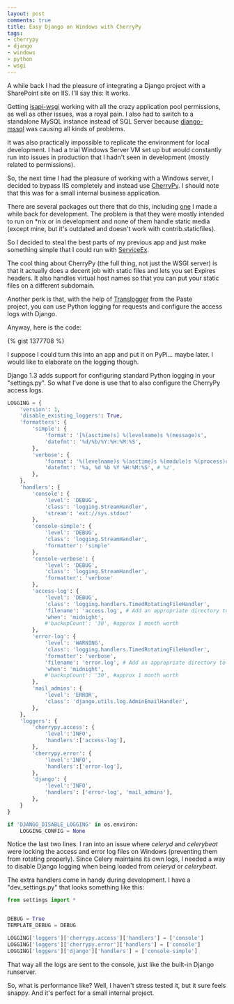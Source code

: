 ```yaml
---
layout: post
comments: true
title: Easy Django on Windows with CherryPy
tags:
- cherrypy
- django
- windows
- python
- wsgi
---
```

A while back I had the pleasure of integrating a Django project with a
SharePoint site on IIS. I'll say this: It works.

Getting [isapi-wsgi](http://code.google.com/p/isapi-wsgi/) working with all
the crazy application pool permissions, as well as other issues, was a royal
pain. I also had to switch to a standalone MySQL instance instead of SQL
Server because [django-mssql](http://code.google.com/p/django-mssql/) was
causing all kinds of problems.

It was also practically impossible to replicate the environment for local
development. I had a trial Windows Server VM set up but would constantly run
into issues in production that I hadn't seen in development (mostly related to
permissions).

So, the next time I had the pleasure of working with a Windows server, I
decided to bypass IIS completely and instead use
[CherryPy](http://cherrypy.org/). I should note that this was for a small
internal business application.

There are several packages out there that do this, including
[one](http://pypi.python.org/pypi/django-cherrydev/) I made a while back for
development. The problem is that they were mostly intended to run on *nix or
in development and none of them handle static media (except mine, but it's
outdated and doesn't work with contrib.staticfiles).

So I decided to steal the best parts of my previous app and just make
something simple that I could run with [ServiceEx](http://serviceex.com/).

The cool thing about CherryPy (the full thing, not just the WSGI server) is
that it actually does a decent job with static files and lets you set Expires
headers. It also handles virtual host names so that you can put your static
files on a different subdomain.

Another perk is that, with the help of
[Translogger](http://svn.pythonpaste.org/Paste/trunk/paste/translogger.py)
from the Paste project, you can use Python logging for requests and configure
the access logs with Django.

Anyway, here is the code:

{% gist 1377708 %}

I suppose I could turn this into an app and put it on PyPi... maybe later. I
would like to elaborate on the logging though.

Django 1.3 adds support for configuring standard Python logging in your
"settings.py". So what I've done is use that to also configure the CherryPy
access logs.

``` python
LOGGING = {
    'version': 1,
    'disable_existing_loggers': True,
    'formatters': {
        'simple': {
            'format': '[%(asctime)s] %(levelname)s %(message)s',
            'datefmt': '%d/%b/%Y:%H:%M:%S',
        },
        'verbose': {
            'format': '%(levelname)s %(asctime)s %(module)s %(process)d %(thread)d %(message)s',
            'datefmt': '%a, %d %b %Y %H:%M:%S', # %z',
        },
    },
    'handlers': {
        'console': {
            'level': 'DEBUG',
            'class': 'logging.StreamHandler',
            'stream': 'ext://sys.stdout'
        },
        'console-simple': {
            'level': 'DEBUG',
            'class': 'logging.StreamHandler',
            'formatter': 'simple'
        },
        'console-verbose': {
            'level': 'DEBUG',
            'class': 'logging.StreamHandler',
            'formatter': 'verbose'
        },
        'access-log': {
            'level': 'DEBUG',
            'class': 'logging.handlers.TimedRotatingFileHandler',
            'filename': 'access.log', # Add an appropriate directory to this.
            'when': 'midnight',
            #'backupCount': '30', #approx 1 month worth
        },
        'error-log': {
            'level': 'WARNING',
            'class': 'logging.handlers.TimedRotatingFileHandler',
            'formatter': 'verbose',
            'filename': 'error.log', # Add an appropriate directory to this.
            'when': 'midnight',
            #'backupCount': '30', #approx 1 month worth
        },
        'mail_admins': {
            'level': 'ERROR',
            'class': 'django.utils.log.AdminEmailHandler',
        },
    },
    'loggers': {
        'cherrypy.access': {
            'level':'INFO',
            'handlers':['access-log'],
        },
        'cherrypy.error': {
            'level':'INFO',
            'handlers':['error-log'],
        },
        'django': {
            'level':'INFO',
            'handlers': ['error-log', 'mail_admins'],
        },
    }
}

if 'DJANGO_DISABLE_LOGGING' in os.environ:
    LOGGING_CONFIG = None
```

Notice the last two lines. I ran into an issue where _celeryd_ and
_celerybeat_ were locking the access and error log files on Windows
(preventing them from rotating properly). Since Celery maintains its own logs,
I needed a way to disable Django logging when being loaded from _celeryd_ or
_celerybeat_.

The extra handlers come in handy during development. I have a
"dev_settings.py" that looks something like this:

``` python
from settings import *


DEBUG = True
TEMPLATE_DEBUG = DEBUG

LOGGING['loggers']['cherrypy.access']['handlers'] = ['console']
LOGGING['loggers']['cherrypy.error']['handlers'] = ['console']
LOGGING['loggers']['django']['handlers'] = ['console-simple']
```

That way all the logs are sent to the console, just like the built-in Django
runserver.

So, what is performance like? Well, I haven't stress tested it, but it sure
feels snappy. And it's perfect for a small internal project.

